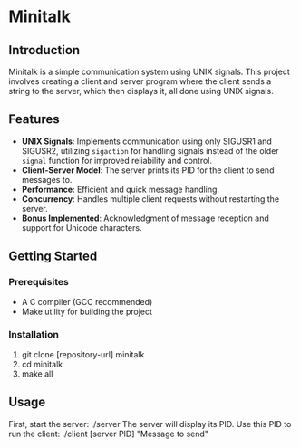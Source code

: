 # Minitalk

## Introduction

Minitalk is a simple communication system using UNIX signals. This project involves creating a client and server program where the client sends a string to the server, which then displays it, all done using UNIX signals.

## Features

- **UNIX Signals**: Implements communication using only SIGUSR1 and SIGUSR2, utilizing `sigaction` for handling signals instead of the older `signal` function for improved reliability and control.
- **Client-Server Model**: The server prints its PID for the client to send messages to.
- **Performance**: Efficient and quick message handling.
- **Concurrency**: Handles multiple client requests without restarting the server.
- **Bonus Implemented**: Acknowledgment of message reception and support for Unicode characters.

## Getting Started

### Prerequisites

- A C compiler (GCC recommended)
- Make utility for building the project

### Installation

1) git clone [repository-url] minitalk
2) cd minitalk
3) make all


## Usage

First, start the server:
./server
The server will display its PID. Use this PID to run the client:
./client [server PID] "Message to send"

